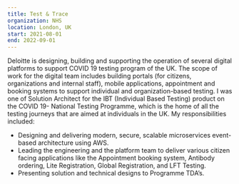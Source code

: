 ```yaml
---
title: Test & Trace
organization: NHS
location: London, UK
start: 2021-08-01
end: 2022-09-01
---
```


Deloitte is designing, building and supporting the operation of several digital platforms to support COVID 19 testing program of the UK. The scope of work for the digital team includes building portals (for citizens, organizations and internal staff), mobile applications, appointment and booking systems to support individual and organization-based testing.
I was one of Solution Architect for the IBT (Individual Based Testing) product on the COVID 19- National Testing Programme, which is the home of all the testing journeys that are aimed at individuals in the UK. My responsibilities included:
- Designing and delivering modern, secure, scalable microservices event-based architecture using AWS.
- Leading the engineering and the platform team to deliver various citizen facing applications like the Appointment booking system, Antibody ordering, Lite Registration, Global Registration, and LFT Testing.
- Presenting solution and technical designs to Programme TDA’s.
